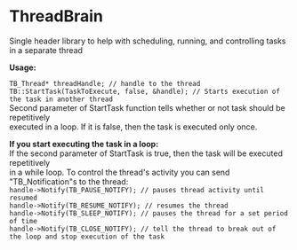 # ThreadBrain
Single header library to help with scheduling, running, and controlling tasks in a separate thread

**Usage:**

`TB_Thread* threadHandle; // handle to the thread `  
`TB::StartTask(TaskToExecute, false, &handle); // Starts execution of the task in another thread`  
Second parameter of StartTask function tells whether or not task should be repetitively  
executed in a loop. If it is false, then the task is executed only once.  

**If you start executing the task in a loop:**  
If the second parameter of StartTask is true, then the task will be executed repetitively  
in a while loop. To control the thread's activity you can send "TB_Notification"s to the thread:  
`handle->Notify(TB_PAUSE_NOTIFY); // pauses thread activity until resumed `  
`handle->Notify(TB_RESUME_NOTIFY); // resumes the thread`  
`handle->Notify(TB_SLEEP_NOTIFY); // pauses the thread for a set period of time`  
`handle->Notify(TB_CLOSE_NOTIFY); // tell the thread to break out of the loop and stop execution of the task`  

